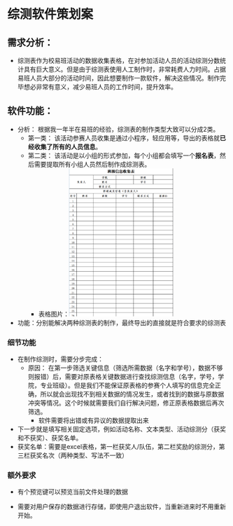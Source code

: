 # 综测软件策划案



## 需求分析：

- 综测表作为校易班活动的数据收集表格，在对参加活动人员的活动综测分数统计具有巨大意义。但是由于综测表使用人工制作时，非常耗费人力时间。占据易班人员大部分的活动时间，因此想要制作一款软件，解决这些情况。制作完毕想必非常有意义，减少易班人员的工作时间，提升效率。



## 软件功能：

- 分析： 根据我一年半在易班的经验，综测表的制作类型大致可以分成2类。
  - 第一类： 该活动参赛人员收集是通过小程序，轻应用等，导出的表格就**已经收集了所有的人员信息**。
  - 第二类： 该活动是以小组的形式参加，每个小组都会填写一个**报名表**，然后需要提取所有小组人员然后制作成综测表。
    - 表格图片：<img src="image/微信图片_20240226201522.png" style="zoom: 33%;" />
- 功能：分别能解决两种综测表的制作，最终导出的直接就是符合要求的综测表



### 细节功能

- 在制作综测时，需要分步完成：
  - 原因： 在第一步筛选关键信息（筛选所需数据（名字和学号），数据不够则报错）后，需要对原表格关键数据进行查找综测信息（名字，学号，学院，专业班级）。但是我们不能保证原表格的参赛个人填写的信息完全正确，所以就会出现找不到相关数据的情况发生，或者找到的数据与原数据冲突等情况。这个时候就需要我们自行解决问题，修正原表格数据后再次筛选。
    - 软件需要将出错或有异议的数据提取出来
- 下一步就是填写相关固定选项，例如活动名称、文本类型、活动综测分（获奖和不获奖）、获奖名单。
- 获奖名单：需要是excel表格，第一栏获奖人/队伍，第二栏奖励的综测分，第三栏获奖名次（两种类型、写法不一致）



### 额外要求

- 有个预览键可以预览当前文件处理的数据

- 需要对用户保存的数据进行存储，即使用户退出软件，当重新进来时不用重新开始。